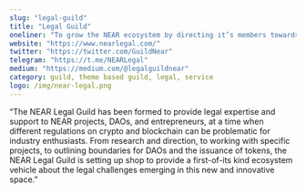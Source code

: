 ```yaml
---
slug: "legal-guild"
title: "Legal Guild"
oneliner: "To grow the NEAR ecosystem by directing it’s members towards a better understanding of their legal necessities"
website: "https://www.nearlegal.com/"
twitter: "https://twitter.com/GuildNear"
telegram: "https://t.me/NEARLegal"
medium: "https://medium.com/@legalguildnear"
category: guild, theme based guild, legal, service
logo: /img/near-legal.png
---
```


“The NEAR Legal Guild has been formed to provide legal expertise and support to NEAR projects, DAOs, and entrepreneurs, at a time when different regulations on crypto and blockchain can be problematic for industry enthusiasts. From research and direction, to working with specific projects, to outlining boundaries for DAOs and the issuance of tokens, the NEAR Legal Guild is setting up shop to provide a first-of-its kind ecosystem vehicle about the legal challenges emerging in this new and innovative space.”
